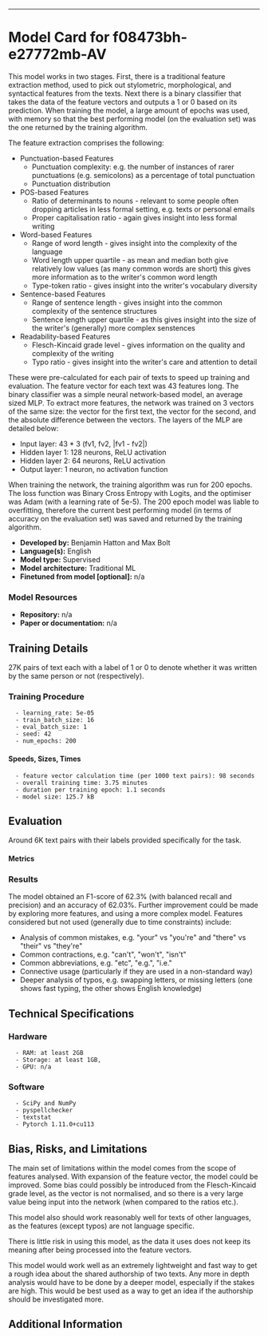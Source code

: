 
---

# Model Card for f08473bh-e27772mb-AV

<!-- Provide a quick summary of what the model is/does. -->



<!-- Provide a longer summary of what this model is. -->

This model works in two stages. 
First, there is a traditional feature extraction method, used to pick out stylometric, morphological, and syntactical features from the texts. 
Next there is a binary classifier that takes the data of the feature vectors and outputs a 1 or 0 based on its prediction. 
When training the model, a large amount of epochs was used, with memory so that the best performing model (on the evaluation set) was the one returned by the training algorithm.

The feature extraction comprises the following:
- Punctuation-based Features
  - Punctuation complexity: e.g. the number of instances of rarer punctuations (e.g. semicolons) as a percentage of total punctuation
  - Punctuation distribution
- POS-based Features
  - Ratio of determinants to nouns - relevant to some people often dropping articles in less formal setting, e.g. texts or personal emails
  - Proper capitalisation ratio - again gives insight into less formal writing
- Word-based Features
  - Range of word length - gives insight into the complexity of the language
  - Word length upper quartile - as mean and median both give relatively low values (as many common words are short) this gives more information as to the writer's common word length
  - Type-token ratio - gives insight into the writer's vocabulary diversity
- Sentence-based Features
  - Range of sentence length - gives insight into the common complexity of the sentence structures
  - Sentence length upper quartile - as this gives insight into the size of the writer's (generally) more complex senstences
- Readability-based Features
  - Flesch-Kincaid grade level - gives information on the quality and complexity of the writing
  - Typo ratio - gives insight into the writer's care and attention to detail
 
These were pre-calculated for each pair of texts to speed up training and evaluation. The feature vector for each text was 43 features long.
The binary classifier was a simple neural network-based model, an average sized MLP. 
To extract more features, the network was trained on 3 vectors of the same size: the vector for the first text, the vector for the second, and the absolute difference between the vectors.
The layers of the MLP are detailed below:
- Input layer: 43 * 3 (fv1, fv2, |fv1 - fv2|)
- Hidden layer 1: 128 neurons, ReLU activation
- Hidden layer 2: 64 neurons, ReLU activation
- Output layer: 1 neuron, no activation function

When training the network, the training algorithm was run for 200 epochs. The loss function was Binary Cross Entropy with Logits, and the optimiser was Adam (with a learning rate of 5e-5).
The 200 epoch model was liable to overfitting, therefore the current best performing model (in terms of accuracy on the evaluation set) was saved and returned by the training algorithm.

- **Developed by:** Benjamin Hatton and Max Bolt
- **Language(s):** English
- **Model type:** Supervised
- **Model architecture:** Traditional ML
- **Finetuned from model [optional]:** n/a

### Model Resources

<!-- Provide links where applicable. -->

- **Repository:** n/a
- **Paper or documentation:** n/a

## Training Details



<!-- This is a short stub of information on the training data that was used, and documentation related to data pre-processing or additional filtering (if applicable). -->

27K pairs of text each with a label of 1 or 0 to denote whether it was written by the same person or not (respectively).

### Training Procedure


<!-- This is a summary of the values of hyperparameters used in training the model. -->


      - learning_rate: 5e-05
      - train_batch_size: 16
      - eval_batch_size: 1
      - seed: 42
      - num_epochs: 200

#### Speeds, Sizes, Times

<!-- This section provides information about how roughly how long it takes to train the model and the size of the resulting model. -->

      - feature vector calculation time (per 1000 text pairs): 98 seconds
      - overall training time: 3.75 minutes
      - duration per training epoch: 1.1 seconds
      - model size: 125.7 kB

## Evaluation



<!-- This should describe any evaluation data used (e.g., the development/validation set provided). -->

Around 6K text pairs with their labels provided specifically for the task.

#### Metrics



### Results

The model obtained an F1-score of 62.3% (with balanced recall and precision) and an accuracy of 62.03%. Further improvement could be made by exploring more features, and using a more complex model.
Features considered but not used (generally due to time constraints) include:
- Analysis of common mistakes, e.g. "your" vs "you're" and "there" vs "their" vs "they're"
- Common contractions, e.g. "can't", "won't", "isn't"
- Common abbreviations, e.g. "etc", "e.g.", "i.e."
- Connective usage (particularly if they are used in a non-standard way)
- Deeper analysis of typos, e.g. swapping letters, or missing letters (one shows fast typing, the other shows English knowledge)

## Technical Specifications

### Hardware

      - RAM: at least 2GB
      - Storage: at least 1GB,
      - GPU: n/a

### Software

      - SciPy and NumPy
      - pyspellchecker
      - textstat
      - Pytorch 1.11.0+cu113

## Bias, Risks, and Limitations

<!-- This section is meant to convey both technical and sociotechnical limitations. -->

The main set of limitations within the model comes from the scope of features analysed. With expansion of the feature vector, the model could be improved.
Some bias could possibly be introduced from the Flesch-Kincaid grade level, as the vector is not normalised, and so there is a very large value being input into the network (when compared to the ratios etc.).

This model also should work reasonably well for texts of other languages, as the features (except typos) are not language specific.

There is little risk in using this model, as the data it uses does not keep its meaning after being processed into the feature vectors.

This model would work well as an extremely lightweight and fast way to get a rough idea about the shared authorship of two texts. Any more in depth analysis would have to be done by a deeper model, especially if the stakes are high. This would be best used as a way to get an idea if the authorship should be investigated more.

## Additional Information

